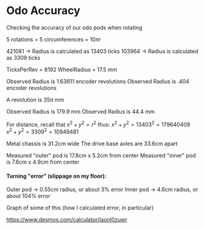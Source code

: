 # Odo Accuracy

Checking the accuracy of our odo pods when rotating

5 rotations = 5 circumferences = $10 \pi r$

421081 -> Radius is calculated as 13403 ticks 103964 -> Radius is calculated as
3309 ticks

TicksPerRev = 8192 WheelRadius = 17.5 mm

Observed Radius is 1.63611 encoder revolutions Observed Radius is .404 encoder
revolutions

A revolution is $35\pi$ mm

Observed Radius is 179.9 mm Observed Radius is 44.4 mm

For distance, recall that $x^2 + y^2 = r^2$ thus:
$x^2 + y^2 = 13403^2 = 179640409$ $x^2 + y^2 = 3309^2 =  10949481$

Metal chassis is 31.2cm wide The drive base axles are 33.6cm apart

Measured "outer" pod is 17.8cm x 5.2cm from center Measured "inner" pod is 7.6cm
x 4.9cm from center

#### Turning "error" (slippage on my floor):

Outer pod -> 0.55cm radius, or about 3% error Inner pod -> 4.6cm radius, or
about 104% error

Graph of some of this (how I calculated error, in particular)

https://www.desmos.com/calculator/laonl0zuwr
